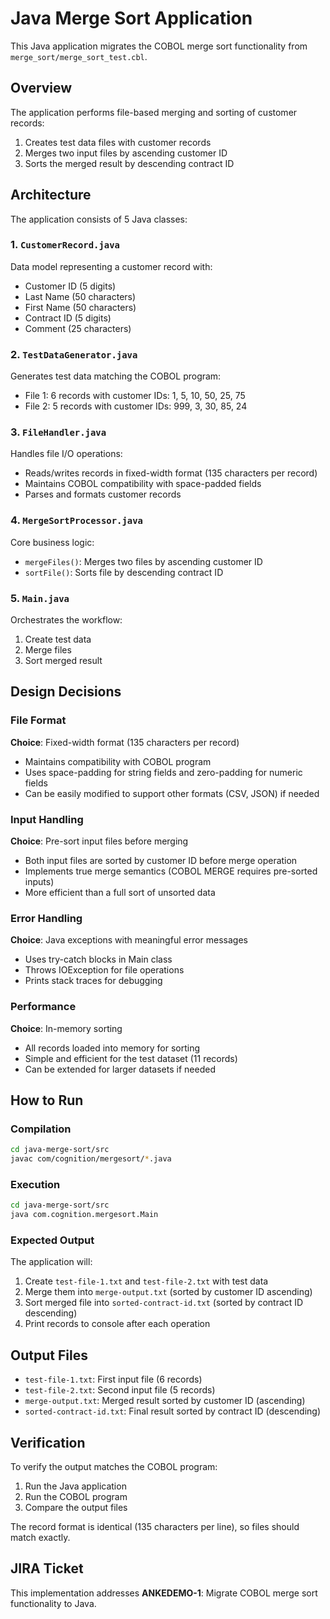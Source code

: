 # Java Merge Sort Application

This Java application migrates the COBOL merge sort functionality from `merge_sort/merge_sort_test.cbl`.

## Overview

The application performs file-based merging and sorting of customer records:
1. Creates test data files with customer records
2. Merges two input files by ascending customer ID
3. Sorts the merged result by descending contract ID

## Architecture

The application consists of 5 Java classes:

### 1. `CustomerRecord.java`
Data model representing a customer record with:
- Customer ID (5 digits)
- Last Name (50 characters)
- First Name (50 characters)
- Contract ID (5 digits)
- Comment (25 characters)

### 2. `TestDataGenerator.java`
Generates test data matching the COBOL program:
- File 1: 6 records with customer IDs: 1, 5, 10, 50, 25, 75
- File 2: 5 records with customer IDs: 999, 3, 30, 85, 24

### 3. `FileHandler.java`
Handles file I/O operations:
- Reads/writes records in fixed-width format (135 characters per record)
- Maintains COBOL compatibility with space-padded fields
- Parses and formats customer records

### 4. `MergeSortProcessor.java`
Core business logic:
- `mergeFiles()`: Merges two files by ascending customer ID
- `sortFile()`: Sorts file by descending contract ID

### 5. `Main.java`
Orchestrates the workflow:
1. Create test data
2. Merge files
3. Sort merged result

## Design Decisions

### File Format
**Choice**: Fixed-width format (135 characters per record)
- Maintains compatibility with COBOL program
- Uses space-padding for string fields and zero-padding for numeric fields
- Can be easily modified to support other formats (CSV, JSON) if needed

### Input Handling
**Choice**: Pre-sort input files before merging
- Both input files are sorted by customer ID before merge operation
- Implements true merge semantics (COBOL MERGE requires pre-sorted inputs)
- More efficient than a full sort of unsorted data

### Error Handling
**Choice**: Java exceptions with meaningful error messages
- Uses try-catch blocks in Main class
- Throws IOException for file operations
- Prints stack traces for debugging

### Performance
**Choice**: In-memory sorting
- All records loaded into memory for sorting
- Simple and efficient for the test dataset (11 records)
- Can be extended for larger datasets if needed

## How to Run

### Compilation
```bash
cd java-merge-sort/src
javac com/cognition/mergesort/*.java
```

### Execution
```bash
cd java-merge-sort/src
java com.cognition.mergesort.Main
```

### Expected Output
The application will:
1. Create `test-file-1.txt` and `test-file-2.txt` with test data
2. Merge them into `merge-output.txt` (sorted by customer ID ascending)
3. Sort merged file into `sorted-contract-id.txt` (sorted by contract ID descending)
4. Print records to console after each operation

## Output Files

- `test-file-1.txt`: First input file (6 records)
- `test-file-2.txt`: Second input file (5 records)
- `merge-output.txt`: Merged result sorted by customer ID (ascending)
- `sorted-contract-id.txt`: Final result sorted by contract ID (descending)

## Verification

To verify the output matches the COBOL program:
1. Run the Java application
2. Run the COBOL program
3. Compare the output files

The record format is identical (135 characters per line), so files should match exactly.

## JIRA Ticket

This implementation addresses **ANKEDEMO-1**: Migrate COBOL merge sort functionality to Java.
